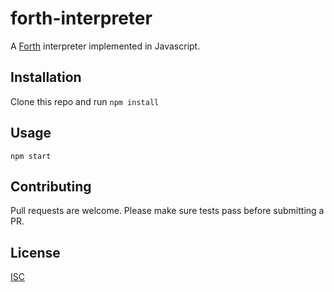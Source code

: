 # forth-interpreter

A [Forth](https://en.wikipedia.org/wiki/Forth_(programming_language)) interpreter implemented in Javascript.

## Installation

Clone this repo and run `npm install`

## Usage

```
npm start
```

## Contributing

Pull requests are welcome. Please make sure tests pass before submitting a PR.

## License
[ISC](https://choosealicense.com/licenses/isc/)